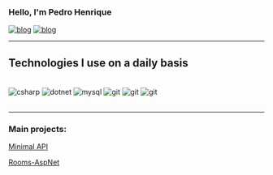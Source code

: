 ### Hello, I'm Pedro Henrique
[![blog](https://img.shields.io/badge/LinkedIn-0077B5?style=for-the-badge&logo=linkedin&logoColor=white)](https://www.linkedin.com/in/pedro-henrique-29b2782aa/)
[![blog](https://img.shields.io/badge/Gmail-D14836?style=for-the-badge&logo=gmail&logoColor=white)](mailto:devpedrohenri@gmail.com)

<hr/>

## Technologies I use on a daily basis
<div style="display inline_block"><br/>
  <img align="center" alt="csharp" src="https://img.shields.io/badge/C%23-239120?style=for-the-badge&logo=c-sharp&logoColor=white"/>
  <img align="center" alt="dotnet" src="https://img.shields.io/badge/.NET-5C2D91?style=for-the-badge&logo=.net&logoColor=white"/>
  <img align="center" alt="mysql" src="https://img.shields.io/badge/MySQL-00000F?style=for-the-badge&logo=mysql&logoColor=white"/>	
  <img align="center" alt="git" src="https://img.shields.io/badge/GIT-E44C30?style=for-the-badge&logo=git&logoColor=white"/>	
  <img align="center" alt="git" src="https://img.shields.io/badge/PostgreSQL-000?style=for-the-badge&logo=postgresql"/>	
  <img align="center" alt="git" src="https://img.shields.io/badge/Microsoft_SQL_Server-CC2927?style=for-the-badge&logo=microsoft-sql-server&logoColor=white"/>	
  
  
</div><br/>
<hr/>

### Main projects:
[Minimal API](https://github.com/PedroHenriqDev/Minimal-API-RESTful)

[Rooms-AspNet](https://github.com/PedroHenriqDev/Rooms-AspNet)



